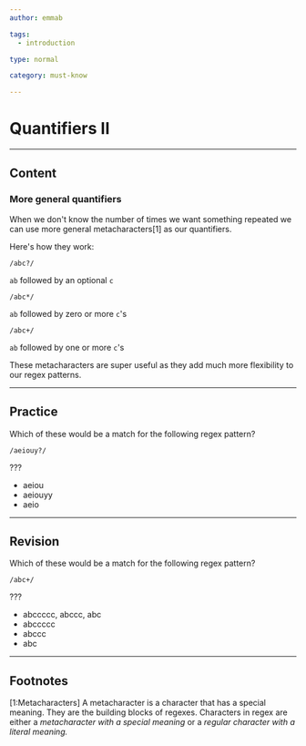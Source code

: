 ```yaml
---
author: emmab

tags:
  - introduction

type: normal

category: must-know

---
```

# Quantifiers II
---
## Content


### More general quantifiers

When we don't know the number of times we want something repeated we can use more general metacharacters[1] as our quantifiers.

Here's how they work:

`/abc?/`

`ab` followed by an optional `c`

`/abc*/`

`ab` followed by zero or more `c`'s

`/abc+/`    
     
`ab` followed by one or more `c`'s

These metacharacters are super useful as they add much more flexibility to our regex patterns.

---
## Practice

Which of these would be a match for the following regex pattern?

`/aeiouy?/`

???

* aeiou
* aeiouyy
* aeio

---
## Revision

Which of these would be a match for the following regex pattern?

`/abc+/`

???

* abccccc, abccc, abc
* abccccc
* abccc
* abc

---
## Footnotes

[1:Metacharacters]
A metacharacter is a character that has a special meaning. They are the building blocks of regexes. Characters in regex are either a *metacharacter with a special meaning* or a *regular character with a literal meaning.*
